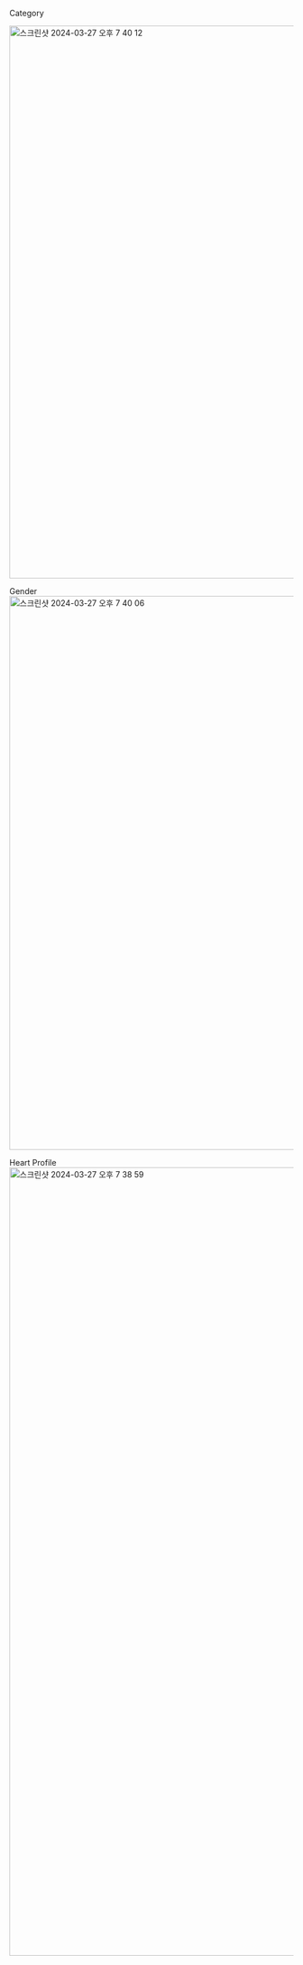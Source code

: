 Category

<img width="978" alt="스크린샷 2024-03-27 오후 7 40 12" src="https://github.com/jshan1234/oz-project/assets/84428295/ee3fb9b0-f268-4d94-8d0e-0aec85b1a913">



Gender
<img width="980" alt="스크린샷 2024-03-27 오후 7 40 06" src="https://github.com/jshan1234/oz-project/assets/84428295/f86454ee-f459-4be8-8193-2f88fe7616c7">


Heart Profile
<img width="1395" alt="스크린샷 2024-03-27 오후 7 38 59" src="https://github.com/jshan1234/oz-project/assets/84428295/cb32026d-b555-431b-9a48-ada49ce6d0cb">

